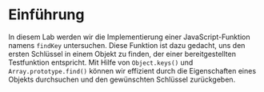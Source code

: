 # Einführung

In diesem Lab werden wir die Implementierung einer JavaScript-Funktion namens `findKey` untersuchen. Diese Funktion ist dazu gedacht, uns den ersten Schlüssel in einem Objekt zu finden, der einer bereitgestellten Testfunktion entspricht. Mit Hilfe von `Object.keys()` und `Array.prototype.find()` können wir effizient durch die Eigenschaften eines Objekts durchsuchen und den gewünschten Schlüssel zurückgeben.
